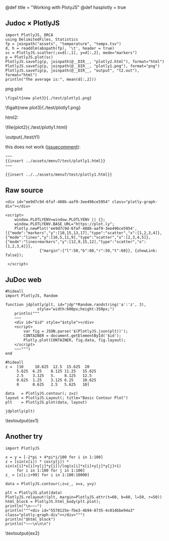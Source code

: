 @def title = "Working with PlotyJS"
@def hasplotly = true

## Judoc × PlotlyJS

```julia:./test/t1
import PlotlyJS, ORCA
using DelimitedFiles, Statistics
fp = joinpath("assets", "temperature", "temps.tsv")
d, h = readdlm(abspath(fp), '\t', header = true)
sc = PlotlyJS.scatter(;x=d[:,1], y=d[:,2], mode="markers")
p = PlotlyJS.plot(sc)
PlotlyJS.savefig(p, joinpath(@__DIR__, "plotly2.html"), format="html")
PlotlyJS.savefig(p, joinpath(@__DIR__, "plotly1.png"), format="png")
PlotlyJS.savefig(p, joinpath(@__DIR__, "output", "t2.out"), format="html")
println("The average is:", mean(d[:,2]))
```

png plot

```
\figalt{new plot3}{./test/plotly1.png}
```

\figalt{new plot3}{./test/plotly1.png}

html2:

\file{plot2}{./test/plotly1.html}

\output{./test/t1}


this does not work ([issuecomment](https://github.com/tlienart/JuDoc.jl/issues/322#issuecomment-568879579)):

```html
~~~
{{insert ../assets/menu7/test/plotly1.html}}
~~~
```

~~~
{{insert ../../assets/menu7/test/plotly1.html}}
~~~

<!--


## Test with div

See [issue325](https://github.com/tlienart/JuDoc.jl/issues/325) for some html code block issues.

This should work from [here](https://github.com/tlienart/JuDoc.jl/issues/322#issuecomment-568882518) and the example generation from PlotlyJS.jl's docs:


```julia:./test/t2
import PlotlyJS
trace1 = PlotlyJS.scatter(;x=1:4, y=[10, 15, 13, 17], mode="markers")
trace2 = PlotlyJS.scatter(;x=2:5, y=[16, 5, 11, 9], mode="lines")
trace3 = PlotlyJS.scatter(;x=1:4, y=[12, 9, 15, 12], mode="lines+markers")
p = PlotlyJS.plot([trace1, trace2])
#p = plot([trace1, trace2, trace3])
#relayout!(p, margin=attr(t=60, b=60, l=50, r=50))
println("""~~~
  <div id=test2 style=width:600px;height:250px;></div>""")
println(PlotlyJS.html_body(p.plot))
println("~~~")
```

\textoutput{./test/t2}


trial two, with margins set:

```julia:./test/t3
import PlotlyJS
trace1 = scatter(;x=1:4, y=[10, 15, 13, 17], mode="markers")
trace2 = scatter(;x=2:5, y=[16, 5, 11, 9], mode="lines")
trace3 = scatter(;x=1:4, y=[12, 9, 15, 12], mode="lines+markers")
p = plot([trace1, trace2, trace3])
relayout!(p, margin=attr(t=60, b=60, l=50, r=50))
println("~~~")
println(PlotlyJS.html_body(p.plot))
println("~~~")
```

\textoutput{./test/t3}


More tests:
```julia:preplot
function jdplotly(plot, id::String, style::String="width:600px;height:250px;")
	println("""
	~~~<div id="$id" style="$style"></div>\n$plot\n~~~""")
end
```

```julia:./test/t4
import PlotlyJS
trace1 = scatter(;x=1:4, y=[10, 15, 13, 17], mode="markers")
trace2 = scatter(;x=2:5, y=[16, 5, 11, 9], mode="lines")
trace3 = scatter(;x=1:4, y=[12, 9, 15, 12], mode="lines+markers")
p = plot([trace1, trace2, trace3])
jdplotly(PlotlyJS.html_body(p.plot), "test4")
```

\textoutput{./test/t4}


## Another test, a bit more complicated

```julia:preplot2
function jdplotly2(plot::String, id::String, style::String="width:600px;height:250px;")
	println("""
	~~~<div id="$id" style="$style"></div>
	<script>
		var fig = JSON.parse('$plot');
		CONTAINER = document.getElementById('$id');
		Plotly.plot(CONTAINER, fig.data, fig.layout);
	</script>
	~~~""")
end
```

```julia:plotly2
import PlotlyJS

trace1 = scatter(;x=1:4, y=[10, 15, 13, 17], mode="markers")
trace2 = scatter(;x=2:5, y=[16, 5, 11, 9], mode="lines")
trace3 = scatter(;x=1:4, y=[12, 9, 15, 12], mode="lines+markers")
p = plot([trace1, trace2, trace3])

jdplotly2(json(p), "test3")
```

\textoutput{plotly2}
-->


## Raw source

~~~
<div id="ee9d7c9d-6faf-488b-aaf9-3ee496ce5954" class="plotly-graph-div"></div>

<script>
    window.PLOTLYENV=window.PLOTLYENV || {};
    window.PLOTLYENV.BASE_URL="https://plot.ly";
    Plotly.newPlot('ee9d7c9d-6faf-488b-aaf9-3ee496ce5954', [{"mode":"markers","y":[10,15,13,17],"type":"scatter","x":[1,2,3,4]},{"mode":"lines","y":[16,5,11,9],"type":"scatter","x":[2,3,4,5]},{"mode":"lines+markers","y":[12,9,15,12],"type":"scatter","x":[1,2,3,4]}],
               {"margin":{"l":50,"b":60,"r":50,"t":60}}, {showLink: false});

 </script>
 ~~~

## JuDoc web

```julia:loadjs
#hideall
import PlotlyJS, Random

function jdplotly(plt, id="jdp"*Random.randstring('a':'z', 3),
     	  	  style="width:600px;height:350px;")
    println("""
    ~~~
    <div id="$id" style="$style"></div>
    <script>
        var fig = JSON.parse('$(PlotlyJS.json(plt))');
        CONTAINER = document.getElementById('$id');
        Plotly.plot(CONTAINER, fig.data, fig.layout);
    </script>
    ~~~""")
end
```

```julia:ex1
#hideall
z =  [10     10.625  12.5  15.625  20
     5.625  6.25    8.125 11.25   15.625
     2.5    3.125   5.    8.125   12.5
     0.625  1.25    3.125 6.25    10.625
     0      0.625   2.5   5.625   10]

data   = PlotlyJS.contour(; z=z)
layout = PlotlyJS.Layout(; title="Basic Contour Plot")
plt    = PlotlyJS.plot(data, layout)

jdplotly(plt)
```

\textoutput{ex1}

## Another try

```julia:ex2
import PlotlyJS

x = y = [-2*pi + 4*pi*i/100 for i in 1:100]
z = [sin(x[i]) * cos(y[j]) * sin(x[i]*x[i]+y[j]*y[j])/log(x[i]*x[i]+y[j]*y[j]+1)
     for i in 1:100 for j in 1:100]
z_ = [z[i:i+99] for i in 1:100:10000]

data = PlotlyJS.contour(;z=z_, x=x, y=y)

plt = PlotlyJS.plot(data)
PlotlyJS.relayout!(plt, margin=PlotlyJS.attr(t=60, b=60, l=50, r=50))
html_block = PlotlyJS.html_body(plt.plot);
println("\n~~~")
println("""<div id="5578125e-fbe3-4b94-8735-4c014bbe94a3" class="plotly-graph-div"></div>""")
println("$html_block")
println("~~~\n\n\n")
```

\textoutput{ex2}
